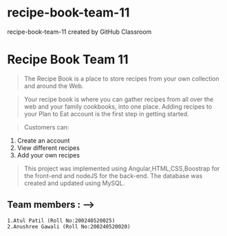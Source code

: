 # recipe-book-team-11
recipe-book-team-11 created by GitHub Classroom

# Recipe Book Team 11



> The Recipe Book is a place to store recipes from your own collection and around the Web.

>Your recipe book is where you can gather recipes from all over the web and your family cookbooks, into one place. Adding recipes to your Plan to Eat account is the first step in getting started. 


> Customers can:

1. Create an account
2. View different recipes
3. Add your own recipes


> This project was implemented using Angular,HTML,CSS,Boostrap for the front-end and nodeJS for the back-end. The database was created and updated using MySQL.


## Team members : -->

```
1.Atul Patil (Roll No:200240520025)
2.Anushree Gawali (Roll No:200240520020)
```
